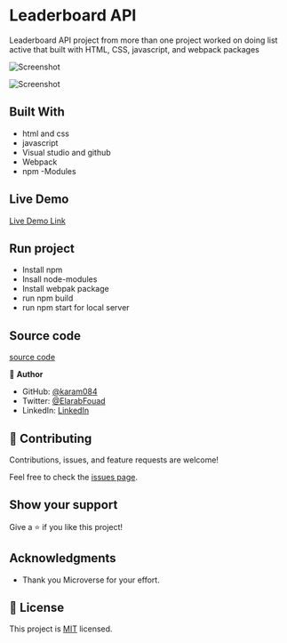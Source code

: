 # Leaderboard API

Leaderboard API project from more than one project worked on doing list active that built with HTML, CSS, javascript, and webpack packages

![Screenshot](https://user-images.githubusercontent.com/77942746/163673336-ce812a71-2ea4-4ae3-b3dd-2e306ffce2ca.png)

![Screenshot](https://user-images.githubusercontent.com/77942746/163673366-c17ff333-e9b8-4a41-9c57-b23fc5775fd2.png)

## Built With

- html and css
- javascript
- Visual studio and github
- Webpack
- npm
  -Modules

## Live Demo

[Live Demo Link](https://karam084.github.io/leaderboard/)

## Run project

- Install npm
- Insall node-modules
- Install webpak package
- run npm build
- run npm start for local server

## Source code

[source code]()

👤 **Author**

- GitHub: [@karam084](https://github.com/karam084)
- Twitter: [@ElarabFouad](https://twitter.com/ElarabFouad)
- LinkedIn: [LinkedIn](https://www.linkedin.com/in/karam-fouad-179830214/)

## 🤝 Contributing

Contributions, issues, and feature requests are welcome!

Feel free to check the [issues page](../issues/).

## Show your support

Give a ⭐️ if you like this project!

## Acknowledgments

- Thank you Microverse for your effort.

## 📝 License

This project is [MIT](./MIT.md) licensed.
